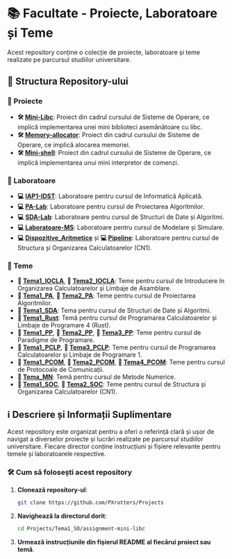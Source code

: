 # 📚 Facultate - Proiecte, Laboratoare și Teme

Acest repository conține o colecție de proiecte, laboratoare și teme realizate pe parcursul studiilor universitare.

## 📂 Structura Repository-ului

### 📁 Proiecte
- **🛠️ [Mini-Libc](Mini-Libc)**: Proiect din cadrul cursului de Sisteme de Operare, ce implică implementarea unei mini biblioteci asemănătoare cu libc.
- **🛠️ [Memory-allocator](Memory-allocator)**: Proiect din cadrul cursului de Sisteme de Operare, ce implică alocarea memoriei.
- **🛠️ [Mini-shell](Mini-shell)**: Proiect din cadrul cursului de Sisteme de Operare, ce implică implementarea unui mini interpretor de comenzi.

### 📁 Laboratoare
- **💻 [IAP1-IDST](IAP1-IDST)**: Laboratoare pentru cursul de Informatică Aplicată.
- **💻 [PA-Lab](PA-Lab)**: Laboratoare pentru cursul de Proiectarea Algoritmilor.
- **💻 [SDA-Lab](SDA-Lab)**: Laboratoare pentru cursul de Structuri de Date și Algoritmi.
- **💻 [Laboratoare-MS](Laboratoare-MS)**: Laboratoare pentru cursul de Modelare și Simulare.
- **💻 [Dispozitive_Aritmetice](Dispozitive_Aritmetice)** și **💻 [Pipeline](Pipeline)**: Laboratoare pentru cursul de Structura și Organizarea Calculatoarelor (CN1).

### 📁 Teme
- **📝 [Tema1_IOCLA](Tema1_IOCLA)**, **📝 [Tema2_IOCLA](Tema2_IOCLA)**: Teme pentru cursul de Introducere în Organizarea Calculatoarelor și Limbaje de Asamblare.
- **📝 [Tema1_PA](Tema1_PA)**, **📝 [Tema2_PA](Tema2_PA)**: Teme pentru cursul de Proiectarea Algoritmilor.
- **📝 [Tema1_SDA](Tema1_SDA)**: Tema pentru cursul de Structuri de Date și Algoritmi.
- **📝 [Tema1_Rust](Tema1_Rust)**: Temă pentru cursul de Programarea Calculatoarelor și Limbaje de Programare 4 (Rust).
- **📝 [Tema1_PP](Tema1_PP)**, **📝 [Tema2_PP](Tema2_PP)**, **📝 [Tema3_PP](Tema3_PP)**: Teme pentru cursul de Paradigme de Programare.
- **📝 [Tema1_PCLP](Tema1_PCLP)**, **📝 [Tema3_PCLP](Tema3_PCLP)**: Teme pentru cursul de Programarea Calculatoarelor și Limbaje de Programare 1.
- **📝 [Tema1_PCOM](Tema1_PCOM)**, **📝 [Tema2_PCOM](Tema2_PCOM)**, **📝 [Tema4_PCOM](Tema4_PCOM)**: Teme pentru cursul de Protocoale de Comunicații.
- **📝 [Tema_MN](Tema_MN)**: Temă pentru cursul de Metode Numerice.
- **📝 [Tema1_SOC](Tema1_SOC)**, **📝 [Tema2_SOC](Tema2_SOC)**: Teme pentru cursul de Structura și Organizarea Calculatoarelor (CN1).

## ℹ️ Descriere și Informații Suplimentare
Acest repository este organizat pentru a oferi o referință clară și ușor de navigat a diverselor proiecte și lucrări realizate pe parcursul studiilor universitare. Fiecare director conține instrucțiuni și fișiere relevante pentru temele și laboratoarele respective.

### 🛠️ Cum să folosești acest repository
1. **Clonează repository-ul**: 
    ```bash
    git clone https://github.com/PXrotters/Projects
    ```
2. **Navighează la directorul dorit**:
    ```bash
    cd Projects/Tema1_SO/assignment-mini-libc
    ```
3. **Urmează instrucțiunile din fișierul README al fiecărui proiect sau temă**.
